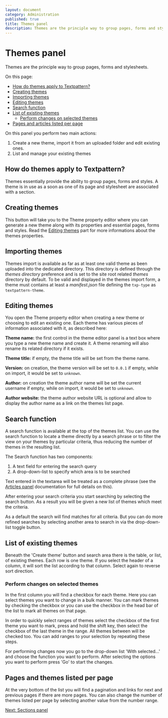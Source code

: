 ```yaml
---
layout: document
category: Administration
published: true
title: Themes panel
description: Themes are the principle way to group pages, forms and stylesheets.
---
```


# Themes panel

Themes are the principle way to group pages, forms and stylesheets.

On this page:

* [How do themes apply to Textpattern?](#how-do-themes-apply-to-textpattern)
* [Creating themes](#creating-themes)
* [Importing themes](#importing-themes)
* [Editing themes](#editing-themes)
* [Search function](#search-function)
* [List of existing themes](#list-of-existing-themes)
  * [Perform changes on selected themes](#perform-changes-on-selected-themes)
* [Pages and articles listed per page](#pages-and-themes-listed-per-page)

On this panel you perform two main actions:

1. Create a new theme, import it from an uploaded folder and edit existing ones.
2. List and manage your existing themes

## How do themes apply to Textpattern?

Themes essentially provide the ability to group pages, forms and styles. A theme is in use as a soon as one of its page and stylesheet are associated with a section.

## Creating themes

This button will take you to the Theme property editor where you can generate a new theme along with its properties and essential pages, forms and styles. Read the [Editing themes](#editing-themes) part for more informations about the themes properties.

## Importing themes

Themes import is available as far as at least one valid theme as been uploaded into the dedicated directory.
This directory is defined through the _themes directory_ preference and is set to the site root related _themes_ directory by default.
To be valid and displayed in the themes import form, a theme must contains at least a _manifest.json_ file defining the `txp-type` as `textpattern-theme`.

## Editing themes

You open the Theme property editor when creating a new theme or choosing to edit an existing one. Each theme has various pieces of information associated with it, as described here:

**Theme name:** the first control in the theme editor panel is a text box where you type a new theme name and create it. A theme renaming will also rename its related directory if it exists.

**Theme title:** if empty, the theme title will be set from the theme name.

**Version:** on creation, the theme version will be set to `0.0.1` if empty, while on import, it would be set to `unknown`.

**Author:** on creation the theme author name will be set the current username if empty, while on import, it would be set to `unknown`.

**Author website:** the theme author website URL is optional and allow to display the author name as a link on the themes list page.

## Search function

A search function is available at the top of the themes list. You can use the search function to locate a theme directly by a search phrase or to filter the view on your themes by particular criteria, thus reducing the number of themes in the resulting list.

The Search function has two components:

1. A text field for entering the search query
2. A drop-down-list to specify which area is to be searched

Text entered in the textarea will be treated as a complete phrase (see the [Articles panel](/administration/articles-panel) documentation for full details on this).

After entering your search criteria you start searching by selecting the search button. As a result you will be given a new list of themes which meet the criteria.

As a default the search will find matches for all criteria. But you can do more refined searches by selecting another area to search in via the drop-down-list toggle button.

## List of existing themes

Beneath the 'Create theme' button and search area there is the table, or list, of existing themes. Each row is one theme. If you select the header of a column, it will sort the list according to that column. Select again to reverse sort direction.

### Perform changes on selected themes

In the first column you will find a checkbox for each theme. Here you can select themes you want to change in a bulk manner. You can mark themes by checking the checkbox or you can use the checkbox in the head bar of the list to mark all themes on that page.

In order to quickly select ranges of themes select the checkbox of the first theme you want to mark, press and hold the shift key, then select the checkbox of the last theme in the range. All themes between will be checked too. You can add ranges to your selection by repeating these steps.

For performing changes now you go to the drop-down list 'With selected…' and choose the function you want to perform. After selecting the options you want to perform press 'Go' to start the changes.

## Pages and themes listed per page

At the very bottom of the list you will find a pagination and links for next and previous pages if there are more pages. You can also change the number of themes listed per page by selecting another value from the number range.

[Next: Sections panel](/administration/sections-panel)
